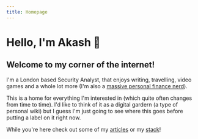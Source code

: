 ```yaml
---
title: Homepage
---
```


# Hello, I'm Akash 👋

## Welcome to my corner of the internet!

I'm a London based Security Analyst, that enjoys writing, travelling, video games and a whole lot more (I'm also a [massive personal finance nerd](https://akashandmoney.com/)).

This is a home for everything I'm interested in (which quite often changes from time to time). I'd like to think of it as a digital gardern (a type of personal wiki) but I guess I'm just going to see where this goes before putting a label on it right now.

While you're here check out some of my [articles](/articles) or my [stack](/stack)!